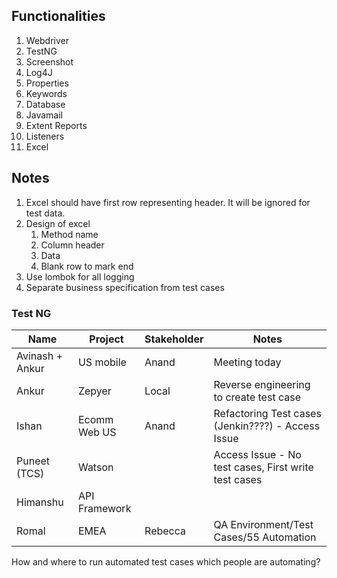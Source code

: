 ## Functionalities
1. Webdriver
2. TestNG
3. Screenshot
4. Log4J
5. Properties
6. Keywords
7. Database
8. Javamail
9. Extent Reports
10. Listeners
11. Excel

## Notes
1. Excel should have first row representing header. It will be ignored for test data.
2. Design of excel
   1. Method name
   2. Column header
   3. Data
   4. Blank row to mark end
3. Use lombok for all logging
4. Separate business specification from test cases
### Test NG
| Name | Project | Stakeholder | Notes|
| --- | --- | --- | --- |
|Avinash + Ankur | US mobile | Anand | Meeting today|
|Ankur | Zepyer | Local | Reverse engineering to create test case
|Ishan | Ecomm Web US | Anand | Refactoring Test cases (Jenkin????) - Access Issue
|Puneet (TCS) | Watson |  | Access Issue - No test cases, First write test cases | Asked to write test case
|Himanshu | API Framework | 
|Romal | EMEA | Rebecca | QA Environment/Test Cases/55 Automation | 

How and where to run automated test cases which people are automating?





